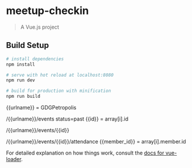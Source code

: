 # meetup-checkin

> A Vue.js project

## Build Setup

``` bash
# install dependencies
npm install

# serve with hot reload at localhost:8080
npm run dev

# build for production with minification
npm run build
```

{{urlname}} = GDGPetropolis

/{{urlname}}/events status=past
{{id}} = array[i].id

/{{urlname}}/events/{{id}}

/{{urlname}}/events/{{id}}/attendance
{{member_id}} = array[i].member.id

For detailed explanation on how things work, consult the [docs for vue-loader](http://vuejs.github.io/vue-loader).
